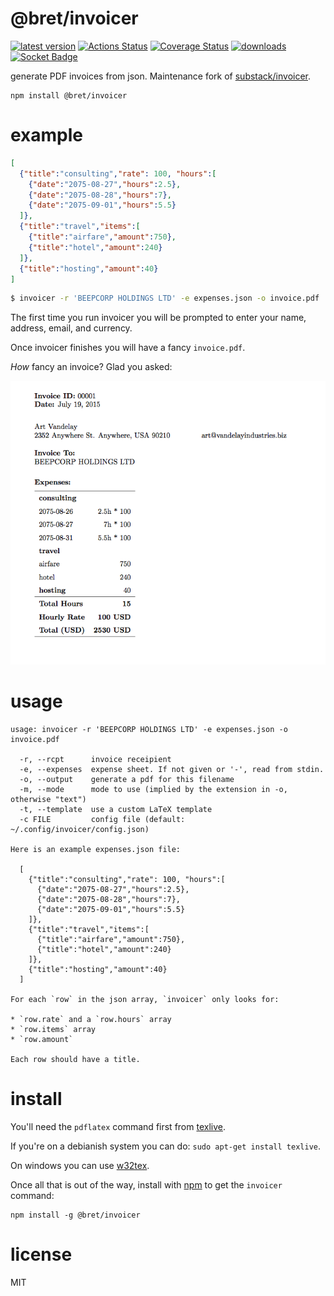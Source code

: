 # @bret/invoicer
[![latest version](https://img.shields.io/npm/v/@bret/invoicer.svg)](https://www.npmjs.com/package/@bret/invoicer)
[![Actions Status](https://github.com/bcomnes/invoicer/workflows/tests/badge.svg)](https://github.com/bcomnes/invoicer/actions)
[![Coverage Status](https://coveralls.io/repos/github/bcomnes/invoicer/badge.svg?branch=master)](https://coveralls.io/github/bcomnes/invoicer?branch=master)
[![downloads](https://img.shields.io/npm/dm/@bret/invoicer.svg)](https://npmtrends.com/@bret/invoicer)
[![Socket Badge](https://socket.dev/api/badge/npm/package/bret/invoicer)](https://socket.dev/npm/package/bret/invoicer)

generate PDF invoices from json. Maintenance fork of [substack/invoicer](https://www.npmjs.com/package/invoicer).

```
npm install @bret/invoicer
```

# example

``` json
[
  {"title":"consulting","rate": 100, "hours":[
    {"date":"2075-08-27","hours":2.5},
    {"date":"2075-08-28","hours":7},
    {"date":"2075-09-01","hours":5.5}
  ]},
  {"title":"travel","items":[
    {"title":"airfare","amount":750},
    {"title":"hotel","amount":240}
  ]},
  {"title":"hosting","amount":40}
]
```

``` bash
$ invoicer -r 'BEEPCORP HOLDINGS LTD' -e expenses.json -o invoice.pdf
```

The first time you run invoicer you will be prompted to enter your name,
address, email, and currency.

Once invoicer finishes you will have a fancy `invoice.pdf`.

_How_ fancy an invoice? Glad you asked:

![Screenshot of PDF invoice](images/invoice.png)

# usage

```
usage: invoicer -r 'BEEPCORP HOLDINGS LTD' -e expenses.json -o invoice.pdf

  -r, --rcpt      invoice receipient
  -e, --expenses  expense sheet. If not given or '-', read from stdin.
  -o, --output    generate a pdf for this filename
  -m, --mode      mode to use (implied by the extension in -o, otherwise "text")
  -t, --template  use a custom LaTeX template
  -c FILE         config file (default: ~/.config/invoicer/config.json)

Here is an example expenses.json file:

  [
    {"title":"consulting","rate": 100, "hours":[
      {"date":"2075-08-27","hours":2.5},
      {"date":"2075-08-28","hours":7},
      {"date":"2075-09-01","hours":5.5}
    ]},
    {"title":"travel","items":[
      {"title":"airfare","amount":750},
      {"title":"hotel","amount":240}
    ]},
    {"title":"hosting","amount":40}
  ]

For each `row` in the json array, `invoicer` only looks for:

* `row.rate` and a `row.hours` array
* `row.items` array
* `row.amount`

Each row should have a title.
```

# install

You'll need the `pdflatex` command first from
[texlive](http://www.tug.org/texlive/acquire-netinstall.html).

If you're on a debianish system you can do: `sudo apt-get install texlive`.

On windows you can use [w32tex](http://w32tex.org/).

Once all that is out of the way, install with [npm](https://npmjs.org) to get
the `invoicer` command:

```
npm install -g @bret/invoicer
```

# license

MIT
